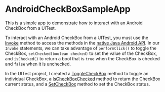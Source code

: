 # AndroidCheckBoxSampleApp
This is a simple app to demonstrate how to interact with an Android CheckBox from a UITest.

To interact with an Android CheckBox from a UITest, you must use the [Invoke](https://docs.microsoft.com/dotnet/api/xamarin.uitest.queries.appquery.invoke?view=xamarin-uitest-sdk&WT.mc_id=androidcheckboxsampleapp-github-bramin#Xamarin_UITest_Queries_AppQuery_Invoke_System_String_) method to access the methods in the [native Java Android API](https://developer.android.com/reference/android/widget/CheckBox.html). In our `Invoke` statements, we can take advantage of `performClick()` to toggle the CheckBox, `setChecked(boolean checked)` to set the value of the CheckBox, and `isChecked()` to return a bool that is `true` when the CheckBox is checked and `false` when it is unchecked.

In the UITest project, I created a [ToggleCheckBox](https://github.com/brminnick/AndroidCheckBoxSampleApp/blob/master/CheckBoxSampleApp.UITest/Tests.cs#L128) method to toggle an individual CheckBox, a [IsCheckBoxChecked](https://github.com/brminnick/AndroidCheckBoxSampleApp/blob/master/CheckBoxSampleApp.UITest/Tests.cs#L134) method to return the CheckBox current status, and a [SetCheckBox](https://github.com/brminnick/AndroidCheckBoxSampleApp/blob/master/CheckBoxSampleApp.UITest/Tests.cs#L139) method to set the CheckBox status.
